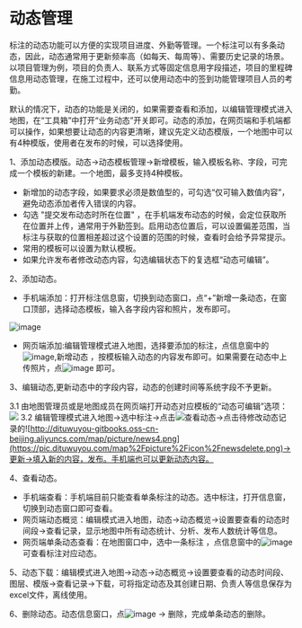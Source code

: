 # 动态管理
标注的动态功能可以方便的实现项目进度、外勤等管理。一个标注可以有多条动态，因此，动态通常用于更新频率高（如每天、每周等）、需要历史记录的场景。以项目管理为例，项目的负责人、联系方式等固定信息用字段描述，项目的里程碑信息用动态管理，在施工过程中，还可以使用动态中的签到功能管理项目人员的考勤。

默认的情况下，动态的功能是关闭的，如果需要查看和添加，以编辑管理模式进入地图，在“工具箱”中打开“业务动态”开关即可。动态的添加，在网页端和手机端都可以操作，如果想要让动态的内容更清晰，建议先定义动态模版，一个地图中可以有4种模版，使用者在发布的时候，可以选择使用。


1、添加动态模版。动态->动态模板管理->新增模板，输入模板名称、字段，可完成一个模板的新建。一个地图，最多支持4种模板。
- 新增加的动态字段，如果要求必须是数值型的，可勾选“仅可输入数值内容”，避免动态添加者传入错误的内容。
- 勾选 "提交发布动态时所在位置" ，在手机端发布动态的时候，会定位获取所在位置并上传，通常用于外勤签到。启用动态位置后，可以设置偏差范围，当标注与获取的位置相差超过这个设置的范围的时候，查看时会给予异常提示。
- 常用的模板可以设置为默认模板。
- 如果允许发布者修改动态内容，勾选编辑状态下的复选框“动态可编辑”。

2、添加动态。
- 手机端添加：打开标注信息窗，切换到动态窗口，点“+”新增一条动态，在窗口顶部，选择动态模板，输入各字段内容和照片，发布即可。

 ![image](https://pic.dituwuyou.com/map%2Fpicture%2Fnews2.PNG)
- 网页端添加:编辑管理模式进入地图，选择要添加的标注，点信息窗中的![image](https://pic.dituwuyou.com/map%2Fpicture%2Ficon%2Fnewsicon.png),新增动态 ，按模板输入动态的内容发布即可。如果需要在动态中上传照片，点![image](https://pic.dituwuyou.com/map%2Fpicture%2Ficon%2Fcamera.jpg) 即可。

3、编辑动态,更新动态中的字段内容，动态的创建时间等系统字段不予更新。

3.1 由地图管理员或是地图成员在网页端打开动态对应模板的“动态可编辑”选项：
![](https://pic.dituwuyou.com/map/picture/news4.png)
3.2 编辑管理模式进入地图->选中标注->点击![](https://pic.dituwuyou.com/map%2Fpicture%2Ficon%2Fnewsicon.png)查看动态->点击待修改动态记录的![http://dituwuyou-gitbooks.oss-cn-beijing.aliyuncs.com/map/picture/news4.png](https://pic.dituwuyou.com/map%2Fpicture%2Ficon%2Fnewsdelete.png)->更新->填入新的内容，发布。手机端也可以更新动态内容。

4、查看动态。
- 手机端查看：手机端目前只能查看单条标注的动态。选中标注，打开信息窗，切换到动态窗口即可查看。
- 网页端动态概览：编辑模式进入地图，动态->动态概览->设置要查看的动态时间段->查看记录，显示地图中所有动态统计、分析、发布人数统计等信息。
- 网页端单条动态查看：在地图窗口中，选中一条标注 ，点信息窗中的![image](https://pic.dituwuyou.com/map%2Fpicture%2Ficon%2Fnewsicon.png)可查看标注对应动态。

5、动态下载：编辑模式进入地图->动态->动态概览->设置要查看的动态时间段、图层、模版->查看记录->下载，可将指定动态及其创建日期、负责人等信息保存为excel文件，离线使用。

6、删除动态。动态信息窗口，点![image](https://pic.dituwuyou.com/map%2Fpicture%2Ficon%2Fnewsdelete.png) -> 删除，完成单条动态的删除。
